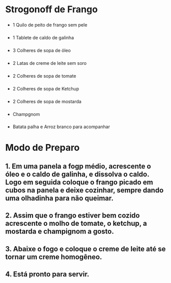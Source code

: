 # Strogonoff de Frango

###
* 1 Quilo de peito de frango sem pele
###
* 1 Tablete de caldo de galinha
###
* 3 Colheres de sopa de óleo
###
* 2 Latas de creme de leite sem soro    
###
* 2 Colheres de sopa de tomate
###
* 2 Colheres de sopa de Ketchup
###
* 2 Colheres de sopa de mostarda
###
* Champgnom
###
* Batata palha e Arroz branco para acompanhar   

# Modo de Preparo 

## 1. Em uma panela a fogp médio, acrescente o óleo e o caldo de galinha, e dissolva o caldo. Logo em seguida coloque o frango picado em cubos na panela e deixe cozinhar, sempre dando uma olhadinha para não queimar.   

## 2. Assim que o frango estiver bem cozido acrescente o molho de tomate, o ketchup, a mostarda e champignom a gosto.

## 3. Abaixe o fogo e coloque o creme de leite até se tornar um creme homogêneo.

## 4. Está pronto para servir.